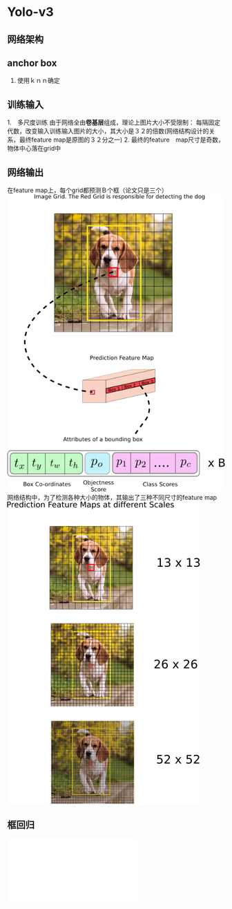 # Yolo-v3
## 网络架构


## anchor box
1. 使用ｋｎｎ确定

## 训练输入
1.　多尺度训练
由于网络全由**卷基层**组成，理论上图片大小不受限制：
每隔固定代数，改变输入训练输入图片的大小，其大小是３２的倍数(网络结构设计的关系，最终feature map是原图的３２分之一)
2. 最终的feature　map尺寸是奇数，物体中心落在grid中

## 网络输出
在feature map上，每个grid都预测Ｂ个框（论文只是三个）
![alt](imgs/yolo1.png)
网络结构中，为了检测各种大小的物体，其输出了三种不同尺寸的feature map
![alt](imgs/yolo2.png)

## 框回归
![看这里](bbox_regression.md)